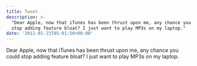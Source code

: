 ```yaml
---
title: Tweet
description: >-
  "Dear Apple, now that iTunes has been thrust upon me, any chance you could
  stop adding feature bloat? I just want to play MP3s on my laptop."
date: '2011-01-23T05:01:50+00:00'
---
```

Dear Apple, now that iTunes has been thrust upon me, any chance you could stop adding feature bloat? I just want to play MP3s on my laptop.

